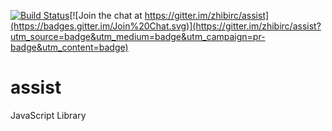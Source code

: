 [![Build Status](https://travis-ci.org/zhibirc/assist.svg?branch=master)](https://travis-ci.org/zhibirc/assist)[![Join the chat at https://gitter.im/zhibirc/assist](https://badges.gitter.im/Join%20Chat.svg)](https://gitter.im/zhibirc/assist?utm_source=badge&utm_medium=badge&utm_campaign=pr-badge&utm_content=badge)
# assist
JavaScript Library